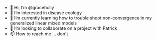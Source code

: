 - 👋 Hi, I’m @graceholly
- 👀 I’m interested in disease ecology
- 🌱 I’m currently learning how to trouble shoot non-convergence in my generalized linear mixed models
- 💞️ I’m looking to collaborate on a project with Patrick
- 📫 How to reach me ... don't

<!---
graceholly/graceholly is a ✨ special ✨ repository because its `README.md` (this file) appears on your GitHub profile.
You can click the Preview link to take a look at your changes.
--->

